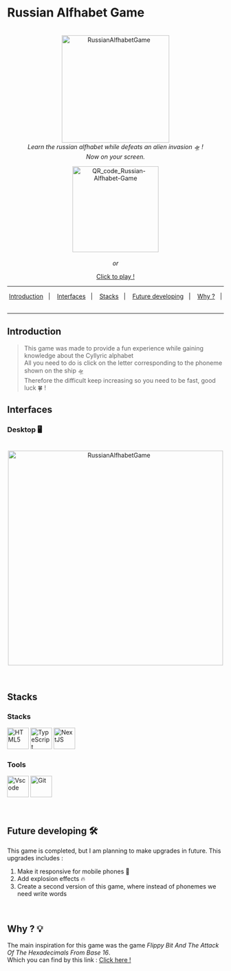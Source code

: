 # Russian Alfhabet Game

<p align="center">
   <br>
   <img  height="250" alt="RussianAlfhabetGame" title="RussianAlfhabetGame" src="https://github.com/MiguelIlekSantos/russian-alphabet-game/assets/138301252/e5df9ece-87a6-4da5-a436-c94341742159" />
   <br>
   <i>
        Learn the russian alfhabet while defeats an alien invasion 🛸 !
       <br>
       Now on your screen. 
   </i>
   <br>
   <p align="center"> 
      <img  height="200" alt="QR_code_Russian-Alfhabet-Game" title="QR_code_Russian-Alfhabet-Game" src="https://github.com/MiguelIlekSantos/russian-alphabet-game/assets/138301252/402f4ab0-e66f-4c04-807b-d66c3ac20668" />
      <br>
      <br>
   <i>
      or
   </i>
   
   <p align="center" dir="auto">
      <a href="https://miguelileksantos.github.io/russian-alphabet-game/">Click to play !<a/>
   </p>
   </p>
   
</p>

***

<p align="center" dir="auto">
   <a href="https://github.com/MiguelIlekSantos/russian-alphabet-game/edit/main/README.md#introduction">Introduction</a>&nbsp;&nbsp;&nbsp;|&nbsp;&nbsp;&nbsp;
   <a href="https://github.com/MiguelIlekSantos/russian-alphabet-game/edit/main/README.md#interfaces"> Interfaces</a>&nbsp;&nbsp;&nbsp;|&nbsp;&nbsp;&nbsp;
   <a href="https://github.com/MiguelIlekSantos/russian-alphabet-game/edit/main/README.md#stacks"> Stacks</a>&nbsp;&nbsp;&nbsp;|&nbsp;&nbsp;&nbsp;
   <a href="https://github.com/MiguelIlekSantos/russian-alphabet-game/edit/main/README.md#future-developing">Future developing</a>&nbsp;&nbsp;&nbsp;|&nbsp;&nbsp;&nbsp;
   <a href="https://github.com/MiguelIlekSantos/russian-alphabet-game/edit/main/README.md#why--bulb">Why ?</a>&nbsp;&nbsp;&nbsp;|&nbsp;&nbsp;&nbsp;
</p>
 
***

## Introduction

> This game was made to provide a fun experience while gaining knowledge about the Cyllyric alphabet <br>
> All you need to do is click on the letter corresponding to the phoneme shown on the ship 🛸<br>
> Therefore the difficult keep increasing so you need to be fast, good luck :four_leaf_clover: ! 

## Interfaces

### Desktop :desktop_computer:
<p align="center">
   <br>
   <img  height="500" alt="RussianAlfhabetGame" title="RussianAlfhabetGame" src="https://github.com/MiguelIlekSantos/russian-alphabet-game/assets/138301252/e5df9ece-87a6-4da5-a436-c94341742159" />
   <br>
</p>

<br>

## Stacks

### Stacks


<p align="left" dir="auto">
   <a href="https://developer.mozilla.org/pt-BR/docs/Web/HTML" rel="nofollow"><img alt="HTML5" width="50" height="50" src="https://user-images.githubusercontent.com/59892368/222955162-5b69600b-8953-45bd-9144-56fb3491d54e.svg" style="max-width: 100%;"></a>
   <a href="https://developer.mozilla.org/pt-BR/docs/Web/CSS" rel="nofollow"><img alt="TypeScript" width="50" height="50" 
src="https://camo.githubusercontent.com/92dc8e4a52f9b517fc80f4c8886065e441fe514003eedd2cee34f9b63362aec8/68747470733a2f2f6769746875622d70726f64756374696f6e2d757365722d61737365742d3632313064662e73332e616d617a6f6e6177732e636f6d2f35393839323336382f3235373330383735392d38336232376461312d643935632d346530392d393833362d3639366334363665333539372e737667" data-canonical-src="https://github-production-user-asset-6210df.s3.amazonaws.com/59892368/257308759-83b27da1-d95c-4e09-9836-696c466e3597.svg" style="max-width: 100%;"></a>
    <a href="https://developer.mozilla.org/pt-BR/docs/Web/JavaScript" rel="nofollow"><img alt="NextJS" width="50" height="50" src="https://camo.githubusercontent.com/6487cfe968d9e145c64087ba0095dfd6b8349167b6a1473395a2e88924d6729d/68747470733a2f2f6769746875622d70726f64756374696f6e2d757365722d61737365742d3632313064662e73332e616d617a6f6e6177732e636f6d2f35393839323336382f3235373330383837392d30616138653033322d343837372d343131642d383465342d6135616137346639323463622e737667" data-canonical-src="https://github-production-user-asset-6210df.s3.amazonaws.com/59892368/257308879-0aa8e032-4877-411d-84e4-a5aa74f924cb.svg" style="max-width: 100%;"></a>
</p>

### Tools

<p dir="auto"><a href="https://code.visualstudio.com/" rel="nofollow"><img alt="Vscode" width="50" height="50" src="https://user-images.githubusercontent.com/59892368/223381414-d3066c8b-c3ee-4fae-943d-481857e88000.svg" style="max-width: 100%;"></a>
<a href="https://git-scm.com/" rel="nofollow"><img alt="Git" width="50" height="50" src="https://github.com/MiguelIlekSantos/russian-alphabet-game/assets/138301252/9652960c-8fb4-42e2-a9b6-c587fe9f7a15" style="max-width: 100%;"></a></p>

<br>

## Future developing :hammer_and_wrench:

This game is completed, but I am planning to make upgrades in future. This upgrades includes : 

1. Make it responsive for mobile phones :iphone:
2. Add explosion effects :fire:
3. Create a second version of this game, where instead of phonemes we need write words

<br>

## Why ? :bulb:

The main inspiration for this game was the game _Flippy Bit And The Attack Of The Hexadecimals From Base 16_.
<br>
Which you can find by this link : [Click here !](https://flippybitandtheattackofthehexadecimalsfrombase16.com)

